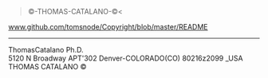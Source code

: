 >©-THOMAS-CATALANO-©<

www.github.com/tomsnode/Copyright/blob/master/README

--------------
ThomasCatalano Ph.D.\
5120 N Broadway APT'302
Denver-COLORADO(CO) 80216z2099 _USA
THOMAS CATALANO ©
